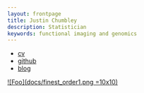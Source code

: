 ```yaml
---
layout: frontpage
title: Justin Chumbley
description: Statistician
keywords: functional imaging and genomics
---
```


<div class="navbar">
  <div class="navbar-inner">
      <ul class="nav">
          <li><a href="{{ BASE_PATH }}/docs/cv.pdf">cv</a></li>
          <li><a href="https://github.com/chumbleycode/">github</a></li>
          <li><a href="https://kbroman.org/blog">blog</a></li>
      </ul>
  </div>
</div>

[![Foo](docs/finest_order1.png =10x10)](docs/fcr_apa.pdf)
 
